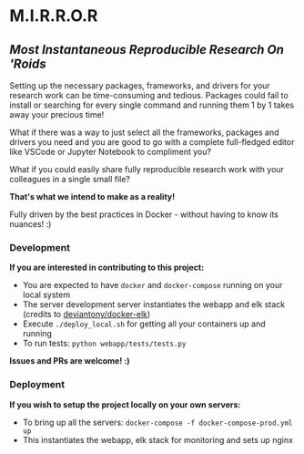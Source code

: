 # M.I.R.R.O.R
## _Most Instantaneous Reproducible Research On 'Roids_
Setting up the necessary packages, frameworks, and drivers for your research work can be time-consuming and tedious. Packages could fail to install or searching for every single command and running them 1 by 1 takes away your precious time!

What if there was a way to just select all the frameworks, packages and drivers you need and you are good to go with a complete full-fledged editor like VSCode or Jupyter Notebook to compliment you?

What if you could easily share fully reproducible research work with your colleagues in a single small file?

**That's what we intend to make as a reality!**

Fully driven by the best practices in Docker - without having to know its nuances! :)


### Development
**If you are interested in contributing to this project:**
- You are expected to have `docker` and `docker-compose` running on your local system
- The server development server instantiates the webapp and elk stack (credits to [deviantony/docker-elk](https://github.com/deviantony/docker-elk/tree/x-pack))
- Execute `./deploy_local.sh` for getting all your containers up and running
- To run tests: `python webapp/tests/tests.py`

**Issues and PRs are welcome! :)**


### Deployment
**If you wish to setup the project locally on your own servers:**
- To bring up all the servers: `docker-compose -f docker-compose-prod.yml up`
- This instantiates the webapp, elk stack for monitoring and sets up nginx
